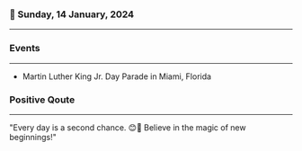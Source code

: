 ### 📅 Sunday, 14 January, 2024
------
### Events
------
- Martin Luther King Jr. Day Parade in Miami, Florida
### Positive Qoute
------
"Every day is a second chance. 😊🌅 Believe in the magic of new beginnings!"
